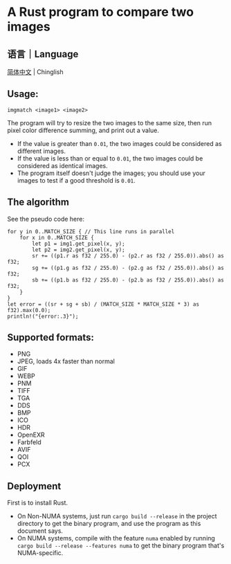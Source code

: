 # A Rust program to compare two images

## 语言｜Language

[简体中文](Readme-CN.md) | Chinglish

## Usage:

```
imgmatch <image1> <image2>
```

The program will try to resize the two images to the same size, then run pixel color difference summing, and print out a value.

* If the value is greater than `0.01`, the two images could be considered as different images.
* If the value is less than or equal to `0.01`, the two images could be considered as identical images.
* The program itself doesn't judge the images; you should use your images to test if a good threshold is `0.01`.

## The algorithm

See the pseudo code here:
```
for y in 0..MATCH_SIZE { // This line runs in parallel
	for x in 0..MATCH_SIZE {
		let p1 = img1.get_pixel(x, y);
		let p2 = img2.get_pixel(x, y);
		sr += ((p1.r as f32 / 255.0) - (p2.r as f32 / 255.0)).abs() as f32;
		sg += ((p1.g as f32 / 255.0) - (p2.g as f32 / 255.0)).abs() as f32;
		sb += ((p1.b as f32 / 255.0) - (p2.b as f32 / 255.0)).abs() as f32;
	}
}
let error = ((sr + sg + sb) / (MATCH_SIZE * MATCH_SIZE * 3) as f32).max(0.0);
println!("{error:.3}");
```

## Supported formats:

* PNG
* JPEG, loads 4x faster than normal
* GIF
* WEBP
* PNM
* TIFF
* TGA
* DDS
* BMP
* ICO
* HDR
* OpenEXR
* Farbfeld
* AVIF
* QOI
* PCX

## Deployment

First is to install Rust.

* On Non-NUMA systems, just run `cargo build --release` in the project directory to get the binary program, and use the program as this document says.
* On NUMA systems, compile with the feature `numa` enabled by running  `cargo build --release --features numa` to get the binary program that's NUMA-specific.
